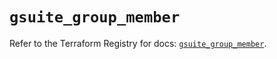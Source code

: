 # `gsuite_group_member`

Refer to the Terraform Registry for docs: [`gsuite_group_member`](https://registry.terraform.io/providers/deviavir/gsuite/0.1.62/docs/resources/group_member).
